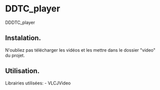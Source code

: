 # DDTC_player
DDDTC_player

## Instalation.

N'oubliez pas télécharger les vidéos et les mettre dans le dossier "video" du projet.


## Utilisation.

Librairies utilisées:
	- VLCJVideo